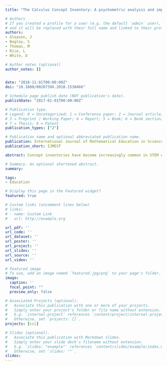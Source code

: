 ```yaml
---
title: "The Calculus Concept Inventory: A psychometric analysis and implications for use"

# Authors
# If you created a profile for a user (e.g. the default `admin` user), write the username (folder name) here
# and it will be replaced with their full name and linked to their profile.
authors:
- Gleason, J
- Bagley, S
- Thomas, M
- Rice, L
- White, D

# Author notes (optional)
author_notes: []


date: "2018-11-01T00:00:00Z"
doi: "10.1080/0020739X.2018.1538466"

# Schedule page publish date (NOT publication's date).
publishDate: "2017-01-01T00:00:00Z"

# Publication type.
# Legend: 0 = Uncategorized; 1 = Conference paper; 2 = Journal article;
# 3 = Preprint / Working Paper; 4 = Report; 5 = Book; 6 = Book section;
# 7 = Thesis; 8 = Patent
publication_types: ["2"]

# Publication name and optional abbreviated publication name.
publication: International Journal of Mathematical Education in Science and Technology
publication_short: IJMEST

abstract: Concept inventories have become increasingly common in STEM disciplines as a means of assessing student conceptual understanding on a given topic, and overall they have led to significant reform in the teaching and learning of content in their respective disciplines. In mathematics, the use of the Calculus Concept Inventory seems, anecdotally and based on a review of the literature, to be growing. Yet peer-reviewed literature on its development and psychometric properties is lacking. Using data from approximately 1800 students across four institutions, we analysed its content validity, internal structure validity, and reliability. We conclude that the data is consistent with a unidimensional model and that the instrument lacks sufficiently strong validity and reliability for its intended use. We therefore recommend the development of a new instrument to better measure conceptual understanding of calculus concepts based on a stronger theoretical framework.

# Summary. An optional shortened abstract.
summary:

tags:
- Education

# Display this page in the Featured widget?
featured: true

# Custom links (uncomment lines below)
# links:
# - name: Custom Link
#   url: http://example.org

url_pdf: ''
url_code: ''
url_dataset: ''
url_poster: ''
url_project: ''
url_slides: ''
url_source: ''
url_video: ''

# Featured image
# To use, add an image named `featured.jpg/png` to your page's folder.
image:
  caption: ''
  focal_point: ""
  preview_only: false

# Associated Projects (optional).
#   Associate this publication with one or more of your projects.
#   Simply enter your project's folder or file name without extension.
#   E.g. `internal-project` references `content/project/internal-project/index.md`.
#   Otherwise, set `projects: []`.
projects: [cci]

# Slides (optional).
#   Associate this publication with Markdown slides.
#   Simply enter your slide deck's filename without extension.
#   E.g. `slides: "example"` references `content/slides/example/index.md`.
#   Otherwise, set `slides: ""`.
slides:
---
```

